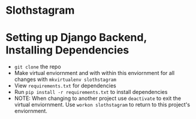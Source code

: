 # Slothstagram

# Setting up Django Backend, Installing Dependencies

- `git clone` the repo
- Make virtual enviornment and with within this enviornment for all changes with `mkvirtualenv slothstagram`
- View `requirements.txt` for dependencies
- Run `pip install -r requirements.txt` to install dependencies
- NOTE: When changing to another project use `deactivate` to exit the virtual enviornment. Use `workon slothstagram` to return to this project's enviornment.
